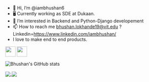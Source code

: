 - 👋 Hi, I’m @iambhushan6
- 🖥 Currently working as SDE at Dukaan.
- 👀 I’m interested in Backend and Python-Django developement
- 📫 How to reach me bhushan.lokhande19@vit.edu ?Linkedin=https://www.linkedin.com/iambhushan/
- I love to make end to end products.

<img align="center" height="32" width="32" src="https://cdn.jsdelivr.net/npm/simple-icons@v4/icons/python.svg" />
<img align="center" height="32" width="32" src="https://unpkg.com/simple-icons@v4/icons/typescript.svg" />

![Bhushan's GitHub stats](https://github-readme-stats.vercel.app/api?username=iambhushan6&theme=radical&show_icons=true&hide=contribs)

<a href="https://iambhushan.netlify.app/">
  <img target="new" align="center" src="https://github-readme-stats.vercel.app/api/wakatime?username=iambhushan&theme=tokyonight&show_icons=true&layout=compact" />
</a>

<a href="https://github.com/anuraghazra/github-readme-stats">
  <img align="center" src="https://github-readme-stats.vercel.app/api/top-langs/?username=iambhushan6&layout=compact&theme=radical&show_icons=true" />
</a>

<!---
iambhushan6/iambhushan6 is a ✨ special ✨ repository because its `README.md` (this file) appears on your GitHub profile.
You can click the Preview link to take a look at your changes.
--->

